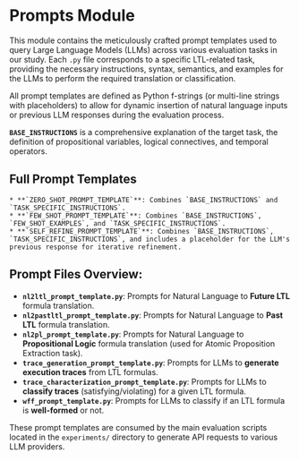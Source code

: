 # Prompts Module

This module contains the meticulously crafted prompt templates used to query Large Language Models (LLMs) across various evaluation tasks in our study. Each `.py` file corresponds to a specific LTL-related task, providing the necessary instructions, syntax, semantics, and examples for the LLMs to perform the required translation or classification.

All prompt templates are defined as Python f-strings (or multi-line strings with placeholders) to allow for dynamic insertion of natural language inputs or previous LLM responses during the evaluation process.

**`BASE_INSTRUCTIONS`** is a comprehensive explanation of the target task, the definition of propositional variables, logical connectives, and temporal operators.
    

## Full Prompt Templates
    * **`ZERO_SHOT_PROMPT_TEMPLATE`**: Combines `BASE_INSTRUCTIONS` and `TASK_SPECIFIC_INSTRUCTIONS`.
    * **`FEW_SHOT_PROMPT_TEMPLATE`**: Combines `BASE_INSTRUCTIONS`, `FEW_SHOT_EXAMPLES`, and `TASK_SPECIFIC_INSTRUCTIONS`.
    * **`SELF_REFINE_PROMPT_TEMPLATE`**: Combines `BASE_INSTRUCTIONS`, `TASK_SPECIFIC_INSTRUCTIONS`, and includes a placeholder for the LLM's previous response for iterative refinement.

## Prompt Files Overview:

* **`nl2ltl_prompt_template.py`**: Prompts for Natural Language to **Future LTL** formula translation.
* **`nl2pastltl_prompt_template.py`**: Prompts for Natural Language to **Past LTL** formula translation.
* **`nl2pl_prompt_template.py`**: Prompts for Natural Language to **Propositional Logic** formula translation (used for Atomic Proposition Extraction task).
* **`trace_generation_prompt_template.py`**: Prompts for LLMs to **generate execution traces** from LTL formulas.
* **`trace_characterization_prompt_template.py`**: Prompts for LLMs to **classify traces** (satisfying/violating) for a given LTL formula.
* **`wff_prompt_template.py`**: Prompts for LLMs to classify if an LTL formula is **well-formed** or not.

These prompt templates are consumed by the main evaluation scripts located in the `experiments/` directory to generate API requests to various LLM providers.